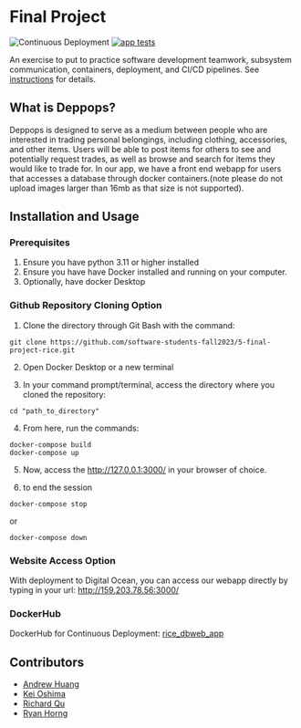 # Final Project
![Continuous Deployment](https://github.com/software-students-fall2023/5-final-project-rice/actions/workflows/build.yml/badge.svg)
[![app tests](https://github.com/software-students-fall2023/5-final-project-rice/actions/workflows/app-test.yml/badge.svg)](https://github.com/software-students-fall2023/5-final-project-rice/actions/workflows/app-test.yml)

An exercise to put to practice software development teamwork, subsystem communication, containers, deployment, and CI/CD pipelines. See [instructions](./instructions.md) for details.

## What is Deppops?

Deppops is designed to serve as a medium between people who are interested in trading personal belongings, including clothing, accessories, and other items. Users will be able to post items for others to see and potentially request trades, as well as browse and search for items they would like to trade for. In our app, we have a front end webapp for users that accesses a database through docker containers.(note please do not upload images larger than 16mb as that size is not supported).

## Installation and Usage

### Prerequisites
1. Ensure you have python 3.11 or higher installed 
2. Ensure you have have Docker installed and running on your computer.
3. Optionally, have docker Desktop 

### Github Repository Cloning Option
1. Clone the directory through Git Bash with the command:

```
git clone https://github.com/software-students-fall2023/5-final-project-rice.git
```

2. Open Docker Desktop or a new terminal 

3. In your command prompt/terminal, access the directory where you cloned the repository:
```
cd "path_to_directory"
```

4. From here, run the commands:
```
docker-compose build
docker-compose up
```
5. Now, access the http://127.0.0.1:3000/ in your browser of choice.

6. to end the session 
```
docker-compose stop
```
or 
```
docker-compose down
```

### Website Access Option

With deployment to Digital Ocean, you can access our webapp directly by typing in your url: http://159.203.78.56:3000/

### DockerHub

DockerHub for Continuous Deployment: [rice_db](https://hub.docker.com/r/kingslayerrq/rice_db)[web_app](https://hub.docker.com/r/kingslayerrq/rice)

## Contributors

- [Andrew Huang](https://github.com/andrew0022)
- [Kei Oshima](https://github.com/KeiOshima)
- [Richard Qu](https://github.com/kingslayerrq)
- [Ryan Horng](https://github.com/Ryan-Horng)